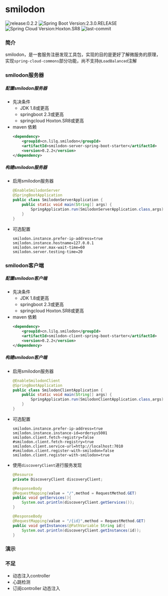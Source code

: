 # smilodon
![release:0.2.2](https://img.shields.io/badge/release-0.2.2-blue)
![Spring Boot Version:2.3.0.RELEASE](https://img.shields.io/badge/Spring%20Boot%20Version-2.3.0.RELEASE-brightgreen)
![Spring Cloud Version:Hoxton.SR8](https://img.shields.io/badge/Spring%20Cloud%20Version-Hoxton.SR8-brightgreen)
![last-commit](https://img.shields.io/github/last-commit/quan930/smilodon)


### 简介
smilodon，是一套服务注册发现工具包，实现的目的是更好了解微服务的原理，实现`spring-cloud-commons`部分功能，尚不支持`@LoadBalanced`注解

### smilodon服务器

##### 配置smilodon服务器
+ 先决条件
    + JDK 1.8或更高
    + springboot 2.3或更高
    + springcloud Hoxton.SR8或更高
+ maven 依赖
    ```xml
    <dependency>
        <groupId>cn.lilq.smilodon</groupId>
        <artifactId>smilodon-server-spring-boot-starter</artifactId>
        <version>0.2.2</version>
    </dependency>
    ```
##### 构建smilodon服务器
+ 启用smilodon服务器
    ```java
    @EnableSmilodonServer
    @SpringBootApplication
    public class SmilodonServerApplication {
        public static void main(String[] args) {
            SpringApplication.run(SmilodonServerApplication.class,args);
        }
    }
    ```
+ 可选配置
    ```properties
    smilodon.instance.prefer-ip-address=true
    smilodon.instance.hostname=127.0.0.1
    smilodon.server.max-wait-time=60
    smilodon.server.testing-time=20
    ```

### smilodon客户端
##### 配置smilodon客户端
+ 先决条件
    + JDK 1.8或更高
    + springboot 2.3或更高
    + springcloud Hoxton.SR8或更高
+ maven 依赖
    ```xml
    <dependency>
        <groupId>cn.lilq.smilodon</groupId>
        <artifactId>smilodon-client-spring-boot-starter</artifactId>
        <version>0.2.2</version>
    </dependency>
    ```
##### 构建smilodon客户端
+ 启用smilodon服务器
  ```java
  @EnableSmilodonClient
  @SpringBootApplication
  public class SmilodonClientApplication {
      public static void main(String[] args) {
          SpringApplication.run(SmilodonClientApplication.class,args);
      }
  }
  ```
+ 可选配置
    ```properties
    smilodon.instance.prefer-ip-address=true
    smilodon.instance.instance-id=ordersys5001
    smilodon.client.fetch-registry=false
    #smilodon.client.fetch-registry=true
    smilodon.client.service-url=http://localhost:7010
    #smilodon.client.register-with-smilodon=false
    smilodon.client.register-with-smilodon=true
    ```
+ 使用`discoveryClient`进行服务发现
    ```java
    @Resource
    private DiscoveryClient discoveryClient;
    
    @ResponseBody
    @RequestMapping(value = "/",method = RequestMethod.GET)
    public void getServices(){
        System.out.println(discoveryClient.getServices());
    }
    
    @ResponseBody
    @RequestMapping(value = "/{id}",method = RequestMethod.GET)
    public void getInstances(@PathVariable String id){
        System.out.println(discoveryClient.getInstances(id));
    }
    ```
### 演示

### 不足
+ 动态注入controller
+ 心跳检测
+ 订阅controller 动态注入  
